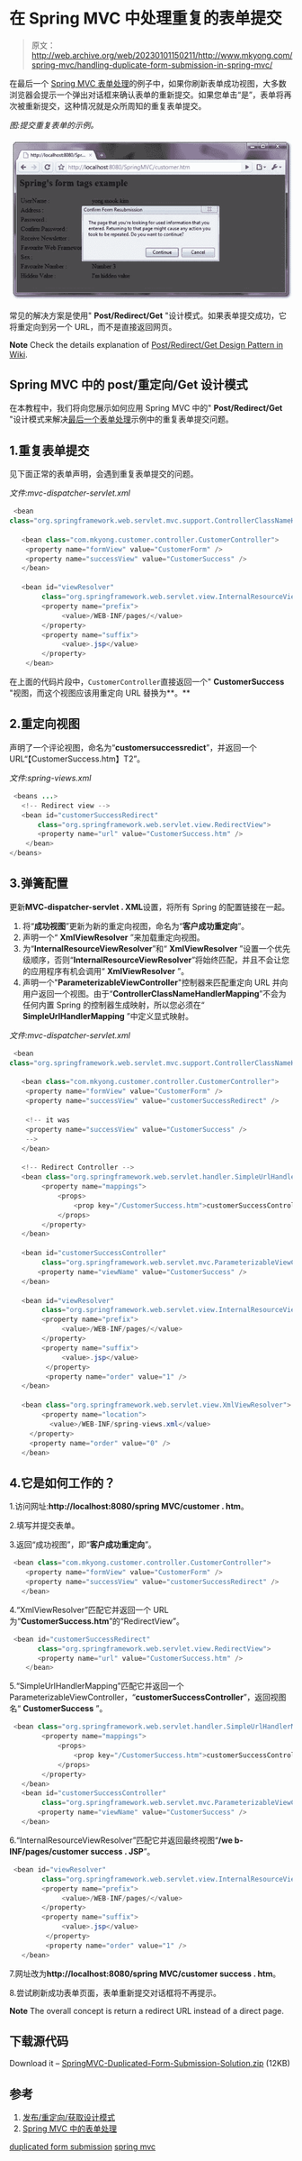 # 在 Spring MVC 中处理重复的表单提交

> 原文：<http://web.archive.org/web/20230101150211/http://www.mkyong.com/spring-mvc/handling-duplicate-form-submission-in-spring-mvc/>

在最后一个 [Spring MVC 表单处理](http://web.archive.org/web/20190224163020/http://www.mkyong.com/spring-mvc/spring-mvc-form-handling-example/)的例子中，如果你刷新表单成功视图，大多数浏览器会提示一个弹出对话框来确认表单的重新提交。如果您单击“是”，表单将再次被重新提交，这种情况就是众所周知的重复表单提交。

*图:提交重复表单的示例。*

![SpringMVC-Duplicate-Form-Submit](img/7ab6b72a6898b90707cc4be9713a7c60.png "SpringMVC-Duplicate-Form-Submit")

常见的解决方案是使用" **Post/Redirect/Get** "设计模式。如果表单提交成功，它将重定向到另一个 URL，而不是直接返回网页。

**Note**
Check the details explanation of [Post/Redirect/Get Design Pattern in Wiki](http://web.archive.org/web/20190224163020/http://en.wikipedia.org/wiki/Post/Redirect/Get).

## Spring MVC 中的 post/重定向/Get 设计模式

在本教程中，我们将向您展示如何应用 Spring MVC 中的" **Post/Redirect/Get** "设计模式来解决[最后一个表单处理](http://web.archive.org/web/20190224163020/http://www.mkyong.com/spring-mvc/spring-mvc-form-handling-example/)示例中的重复表单提交问题。

 ## 1.重复表单提交

见下面正常的表单声明，会遇到重复表单提交的问题。

*文件:mvc-dispatcher-servlet.xml*

```java
 <bean 
class="org.springframework.web.servlet.mvc.support.ControllerClassNameHandlerMapping" />

   <bean class="com.mkyong.customer.controller.CustomerController">
	<property name="formView" value="CustomerForm" />
	<property name="successView" value="CustomerSuccess" />
   </bean>

   <bean id="viewResolver"
        class="org.springframework.web.servlet.view.InternalResourceViewResolver" >
        <property name="prefix">
             <value>/WEB-INF/pages/</value>
        </property>
        <property name="suffix">
             <value>.jsp</value>
        </property>
    </bean> 
```

在上面的代码片段中，`CustomerController`直接返回一个" **CustomerSuccess** "视图，而这个视图应该用重定向 URL 替换为**。**

 ## 2.重定向视图

声明了一个评论视图，命名为“**customersuccessredict**”，并返回一个 URL“【CustomerSuccess.htm】T2”。

*文件:spring-views.xml*

```java
 <beans ...>
   <!-- Redirect view --> 
   <bean id="customerSuccessRedirect" 
       class="org.springframework.web.servlet.view.RedirectView">
       <property name="url" value="CustomerSuccess.htm" />
    </bean>	 
</beans> 
```

## 3.弹簧配置

更新**MVC-dispatcher-servlet . XML**设置，将所有 Spring 的配置链接在一起。

1.  将“**成功视图**”更新为新的重定向视图，命名为“**客户成功重定向**”。
2.  声明一个“ **XmlViewResolver** ”来加载重定向视图。
3.  为“**InternalResourceViewResolver**”和“ **XmlViewResolver** ”设置一个优先级顺序，否则“**InternalResourceViewResolver**”将始终匹配，并且不会让您的应用程序有机会调用“ **XmlViewResolver** ”。
4.  声明一个"**ParameterizableViewController**"控制器来匹配重定向 URL 并向用户返回一个视图。由于“**ControllerClassNameHandlerMapping**”不会为任何内置 Spring 的控制器生成映射，所以您必须在“ **SimpleUrlHandlerMapping** ”中定义显式映射。

*文件:mvc-dispatcher-servlet.xml*

```java
 <bean 
class="org.springframework.web.servlet.mvc.support.ControllerClassNameHandlerMapping" />

   <bean class="com.mkyong.customer.controller.CustomerController">
	<property name="formView" value="CustomerForm" />
	<property name="successView" value="customerSuccessRedirect" />

	<!-- it was
	<property name="successView" value="CustomerSuccess" />
	-->
   </bean>

   <!-- Redirect Controller -->
   <bean class="org.springframework.web.servlet.handler.SimpleUrlHandlerMapping">
        <property name="mappings">
            <props>
                <prop key="/CustomerSuccess.htm">customerSuccessController</prop>
            </props>
        </property>
   </bean>

   <bean id="customerSuccessController" 
        class="org.springframework.web.servlet.mvc.ParameterizableViewController">
       <property name="viewName" value="CustomerSuccess" />
   </bean>

   <bean id="viewResolver"
        class="org.springframework.web.servlet.view.InternalResourceViewResolver" >
        <property name="prefix">
             <value>/WEB-INF/pages/</value>
        </property>
        <property name="suffix">
             <value>.jsp</value>
         </property>
         <property name="order" value="1" />
   </bean>

   <bean class="org.springframework.web.servlet.view.XmlViewResolver">
        <property name="location">
	      <value>/WEB-INF/spring-views.xml</value>
	 </property>
	 <property name="order" value="0" />
   </bean> 
```

## 4.它是如何工作的？

1.访问网址:**http://localhost:8080/spring MVC/customer . htm**。

2.填写并提交表单。

3.返回“成功视图”，即“**客户成功重定向**”。

```java
 <bean class="com.mkyong.customer.controller.CustomerController">
	<property name="formView" value="CustomerForm" />
	<property name="successView" value="customerSuccessRedirect" />
   </bean> 
```

4.“XmlViewResolver”匹配它并返回一个 URL 为“**CustomerSuccess.htm**”的“RedirectView”。

```java
 <bean id="customerSuccessRedirect" 
       class="org.springframework.web.servlet.view.RedirectView">
       <property name="url" value="CustomerSuccess.htm" />
    </bean> 
```

5.“SimpleUrlHandlerMapping”匹配它并返回一个 ParameterizableViewController，“**customerSuccessController**”，返回视图名“ **CustomerSuccess** ”。

```java
 <bean class="org.springframework.web.servlet.handler.SimpleUrlHandlerMapping">
        <property name="mappings">
            <props>
                <prop key="/CustomerSuccess.htm">customerSuccessController</prop>
            </props>
        </property>
   </bean>
   <bean id="customerSuccessController" 
        class="org.springframework.web.servlet.mvc.ParameterizableViewController">
       <property name="viewName" value="CustomerSuccess" />
   </bean> 
```

6.“InternalResourceViewResolver”匹配它并返回最终视图“**/we b-INF/pages/customer success . JSP**”。

```java
 <bean id="viewResolver"
        class="org.springframework.web.servlet.view.InternalResourceViewResolver" >
        <property name="prefix">
             <value>/WEB-INF/pages/</value>
        </property>
        <property name="suffix">
             <value>.jsp</value>
         </property>
         <property name="order" value="1" />
   </bean> 
```

7.网址改为**http://localhost:8080/spring MVC/customer success . htm**。

8.尝试刷新成功表单页面，表单重新提交对话框将不再提示。

**Note**
The overall concept is return a redirect URL instead of a direct page.

## 下载源代码

Download it – [SpringMVC-Duplicated-Form-Submission-Solution.zip](http://web.archive.org/web/20190224163020/http://www.mkyong.com/wp-content/uploads/2010/08/SpringMVC-Duplicated-Form-Submission.zip) (12KB)

## 参考

1.  [发布/重定向/获取设计模式](http://web.archive.org/web/20190224163020/http://en.wikipedia.org/wiki/Post/Redirect/Get)
2.  [Spring MVC 中的表单处理](http://web.archive.org/web/20190224163020/http://www.mkyong.com/spring-mvc/spring-mvc-form-handling-example/)

[duplicated form submission](http://web.archive.org/web/20190224163020/http://www.mkyong.com/tag/duplicated-form-submission/) [spring mvc](http://web.archive.org/web/20190224163020/http://www.mkyong.com/tag/spring-mvc/)








